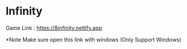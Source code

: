 # Infinity
Game Link : https://8infinity.netlify.app

*Note
    Make sure open this link with windows (Only Support Windows)